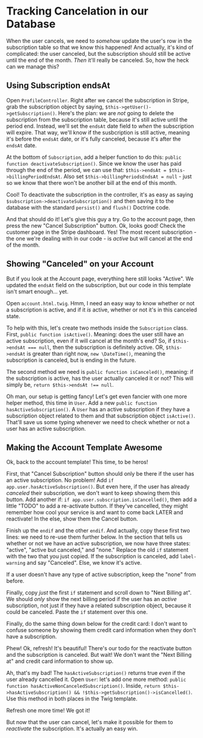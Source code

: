 # Tracking Cancelation in our Database

When the user cancels, we need to *somehow* update the user's row in the subscription
table so that we know this happened! And actually, it's kind of complicated: the
user canceled, but the subscription should still be active until the end of the
month. *Then* it'll really be canceled. So, how the heck can we manage this?

## Using Subscription endsAt

Open `ProfileController`. Right after we cancel the subscription in Stripe, grab
the subscription object by saying, `$this->getUser()->getSubscription()`. Here's
the plan: we are *not* going to delete the subscription from the subscription
table, because it's still active until the period end. Instead, we'll set the
`endsAt` date field to *when* the subscription will expire. That way, we'll know
if the susbcription is still active, meaning it's before the `endsAt` date, or it's
fully canceled, because it's after the `endsAt` date.

At the bottom of `Subscription`, add a helper function to do this:
`public function deactivateSubscription()`. Since we know the user has paid through
the end of the period, we can use that: `$this->endsAt = $this->billingPeriodEndsAt`.
Also set `$this->billingPeriodsEndsAt = null` - just so we know that there won't
be another bill at the end of this month.

Cool! To deactivate the subscription in the controller, it's as easy as saying
`$subscription->deactivateSubscription()` and then saving it to the database with
the standard `persist()` and `flush()` Doctrine code.

And that should do it! Let's give this guy a try. Go to the account page, then press
the new "Cancel Subscription" button. Ok, looks good! Check the customer page in
the Stripe dashboard. Yes! The most recent subscription - the one we're dealing
with in our code - is *active* but will cancel at the end of the month.

## Showing "Canceled" on your Account

But if you look at the Account page, everything here still looks "Active". We updated
the `endsAt` field on the subscription, but our code in this template isn't smart
enough... yet.

Open `account.html.twig`. Hmm, I need an easy way to know whether or not a subscription
is active, and if it *is* active, whether or not it's in this canceled state.

To help with this, let's create two methods inside the `Subscription` class.
First, `public function isActive()`. Meaning: does the user still have an active
subscription, even if it will cancel at the month's end? So, if
`$this->endsAt === null`, then the subscription is definitely active. OR,
`$this->endsAt` is greater than right now, `new \DateTime()`, meaning the subscription
is canceled, but is ending in the future.

The second method we need is `public function isCanceled()`, meaning: if the subscription
is active, has the user actually canceled it or not? This will simply be,
`return $this->endsAt !== null`.

Oh man, our setup is getting fancy! Let's get even fancier with one more helper
method, this time in `User`. Add a new `public function hasActiveSubscription()`.
A `User` has an active subscription if they have a subscription object related to
them and that subscription object `isActive()`. That'll save us some typing whenever
we need to check whether or not a user has an active subscription.

## Making the Account Template Awesome

Ok, back to the account template! This time, to be heros!

First, that "Cancel Subscription" button should only be there if the user has an
active subscription. No problem! Add `if app.user.hasActiveSubscription()`. But even
here, if the user has already *canceled* their subscription, we don't want to keep
showing them this button. Add another if: `if app.user.subscription.isCancelled()`,
then add a little "TODO" to add a re-activate button. If they've cancelled, they
might remember how cool your service is and want to come back LATER and reactivate!
In the else, show them the Cancel button.

Finish up the `endif` and the other `endif`. And actually, copy these first two lines:
we need to re-use them further below. In the section that tells us whether or not
we have an active subscription, we now have three states:  "active",
"active but canceled," and "none." Replace the old `if` statement with the two
that you just copied. If the subscription is canceled, add `label-warning` and say
"Canceled". Else, we know it's active.

If a user doesn't have any type of active subscription, keep the "none" from before.

Finally, copy *just* the first `if` statement and scroll down to "Next Billing at".
We should *only* show the next billing period if the user has an *active* subscription,
not just if they have a related subscription object, because it could be canceled.
Paste the `if` statement over this one.

Finally, do the same thing down below for the credit card: I don't want to confuse
someone by showing them credit card information when they don't have a subscription.

Phew! Ok, refresh! It's beautiful! There's our todo for the reactivate button and
the subscription is canceled. But wait! We don't want the "Next Billing at" and
credit card information to show up.

Ah, that's my bad! The `hasActiveSubscription()` returns true *even* if the user
already cancelled it. Open `User`: let's add one more method: 
`public function hasActiveNonCanceledSubscription()`. Inside,
`return $this->hasActiveSubscription() && !$this->getSubscription()->isCancelled()`.
Use this method in both places in the Twig template.

Refresh one more time! We got it!

But now that the user can cancel, let's make it possible for them to *reactivate*
the subscription. It's actually an easy win.
